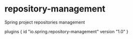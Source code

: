 # repository-management
Spring project repositories management

plugins {
  id "io.spring.repository-management" version "1.0"
}
